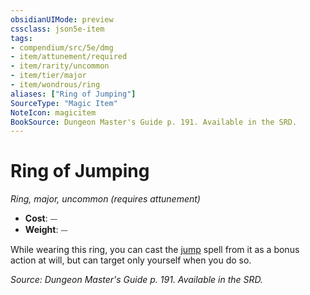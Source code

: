 ```yaml
---
obsidianUIMode: preview
cssclass: json5e-item
tags:
- compendium/src/5e/dmg
- item/attunement/required
- item/rarity/uncommon
- item/tier/major
- item/wondrous/ring
aliases: ["Ring of Jumping"]
SourceType: "Magic Item"
NoteIcon: magicitem
BookSource: Dungeon Master's Guide p. 191. Available in the SRD.
---
```

# Ring of Jumping
*Ring, major, uncommon (requires attunement)*  

- **Cost**: ⏤
- **Weight**: ⏤

While wearing this ring, you can cast the [jump](/3-Mechanics/CLI/spells/jump.md) spell from it as a bonus action at will, but can target only yourself when you do so.

*Source: Dungeon Master's Guide p. 191. Available in the SRD.*